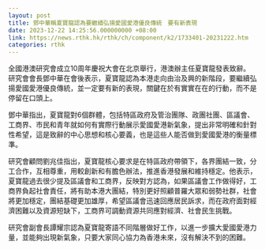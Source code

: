 ```yaml
---
layout: post
title: 鄧中華稱夏寶龍認為要繼續弘揚愛國愛港優良傳統　要有新表現
date: 2023-12-22 14:25:56.000000000 +08:00
link: https://news.rthk.hk/rthk/ch/component/k2/1733401-20231222.htm
categories: rthk
---
```


全國港澳研究會成立10周年慶祝大會在北京舉行，港澳辦主任夏寶龍發表致辭。研究會會長鄧中華在會後表示，夏寶龍認為本港走向由治及興的新階段，要繼續弘揚愛國愛港優良傳統，並一定要有新的表現，關鍵在於有實實在在的行動，而不是停留在口頭上。

鄧中華指出，夏寶龍對6個群體，包括特區政府及管治團隊、政團社團、區議會、工商界、市民和青年就如何有實際行動展示愛國愛港新氣象，提出非常明確和針對性希望，這是致辭的中心思想和核心要義，也是這些人能否做到愛國愛港的衡量標準。

研究會顧問劉兆佳指出，夏寶龍核心要求是在特區政府帶領下，各界團結一致，分工合作，互相尊重，用較創新和有膽色辦法，推進香港發展和維持穩定。他表示，夏寶龍過去很少提及區議會和工商界，反映對方認為，如果區議會工作做得好，工商界負起社會責任，將有助本港大團結，特別更好照顧普羅大眾和弱勢社群，社會將更加穩定，團結基礎更加雄厚，希望區議會迅速回應居民訴求，而在政府面對經濟困難以及資源短缺下，工商界可調動資源共同應對經濟、社會民生挑戰。

研究會副會長譚耀宗認為夏寶龍寄語不同階層做好工作，以進一步擴大愛國愛港力量，並能夠出現新氣象，只要大家同心協力為香港未來，沒有解決不到的困難。
